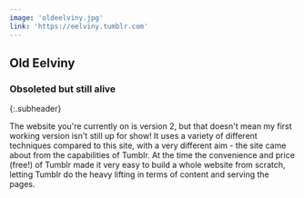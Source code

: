 ```yaml
---
image: 'oldeelviny.jpg'
link: 'https://eelviny.tumblr.com'
---
```


## Old Eelviny

### Obsoleted but still alive
{:.subheader}

The website you're currently on is version 2, but that doesn't mean my first working version isn't still up for show! It uses a variety of different techniques compared to this site, with a very different aim - the site came about from the capabilities of Tumblr. At the time the convenience and price (free!) of Tumblr made it very easy to build a whole website from scratch, letting Tumblr do the heavy lifting in terms of content and serving the pages.
